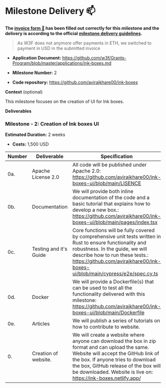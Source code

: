 # Milestone Delivery :mailbox:



**The [invoice form :pencil:](https://docs.google.com/forms/d/e/1FAIpQLSfmNYaoCgrxyhzgoKQ0ynQvnNRoTmgApz9NrMp-hd8mhIiO0A/viewform) has been filled out correctly for this milestone and the delivery is according to the official [milestone delivery guidelines](https://github.com/w3f/Grants-Program/blob/master/docs/milestone-deliverables-guidelines.md).**  

> As W3F does not anymore offer payments in ETH, we switched to payment in USD in the submitted invoice


* **Application Document:** https://github.com/w3f/Grants-Program/blob/master/applications/ink-boxes.md

* **Milestone Number:**  2

* **Code repository:** https://github.com/avirajkhare00/ink-boxes

**Context** (optional)

This milestone focuses on the creation of UI for Ink boxes.


**Deliverables**


### Milestone - 2: Creation of Ink boxes UI


**Estimated Duration:** 2 weeks

*  **Costs:** 1,500 USD


| Number | Deliverable | Specification |
| ------------- | ------------- | ------------- |
| 0a. | Apache License 2.0 | All code will be published under Apache 2.0: https://github.com/avirajkhare00/ink-boxes-ui/blob/main/LISENCE |
| 0b. | Documentation | We will provide both inline documentation of the code and a basic tutorial that explains how to develop a new box.: https://github.com/avirajkhare00/ink-boxes-ui/blob/main/pages/index.tsx |
| 0c. | Testing and it's Guide | Core functions will be fully covered by comprehensive unit tests written in Rust to ensure functionality and robustness. In the guide, we will describe how to run these tests.: https://github.com/avirajkhare00/ink-boxes-ui/blob/main/cypress/e2e/spec.cy.ts |
| 0d. | Docker | We will provide a Dockerfile(s) that can be used to test all the functionality delivered with this milestone: https://github.com/avirajkhare00/ink-boxes-ui/blob/main/Dockerfile |
| 0e. | Articles | We will publish a series of tutorials on how to contribute to website. |
| 0. | Creation of website. | We will create a website where anyone can download the box in zip format and can upload the same. Website will accept the GitHub link of the box. If anyone tries to download the box, GitHub release of the box will be downloaded. Website is live on: https://ink-boxes.netlify.app/ |
